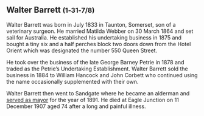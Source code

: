 ## Walter Barrett <small>(1‑31‑7/8)</small>

Walter Barrett was born in July 1833 in Taunton, Somerset, son of a veterinary surgeon. He married Matilda Webber on 30 March 1864 and set sail for Australia. He established his undertaking business in 1875 and bought a tiny six and a half perches block two doors down from the Hotel Orient which was designated the number 550 Queen Street. 

He took over the business of the late George Barney Petrie in 1878 and traded as the Petrie’s Undertaking Establishment. Walter Barrett sold the business in 1884 to William Hancock and John Corbett who continued using the name occasionally supplemented with their own. 

Walter Barrett then went to Sandgate where he became an alderman and [served as mayor](https://trove.nla.gov.au/newspaper/article/172645018) for the year of 1891. He died at Eagle Junction on 11 December 1907 aged 74 after a long and painful illness.
